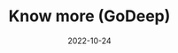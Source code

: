 ---
title: Know more (GoDeep)
date: 2022-10-24
show_breadcrumb: true

type: landing

sections:
  - block: markdown
    content:
      title: Equipe do DCC promove workshop para profissionais da Petrobras
      text: '<p>Terminou, nesta quinta-feira (10/08/23), o workshop de alinhamento de temas, expectativas e logísticas do projeto Geoscience Oriented Deep Learning (GODeep). O projeto, em parceria com a Petrobras, busca o aprimoramento de modelos de aprendizagem de máquina profundo, deep learning, para a solução de problemas das  geociências. Do ponto de vista computacional, o projeto foca na aplicação de modelos de aprendizado de máquina em dados de caráter complexo como imagens e séries temporais. Para a geociências, tais modelos são úteis na exploração de Petróleo a partir de imagens sísmicas, fáceis e dados de mineração de poços.
      O encontrou durou três dias, sendo que no primeiro cada uma das três linhas do projeto falaram sobre: (1) resultados até agora alcançados; (2) frentes de pesquisa atuais; (3) expectativas do DCC/UFMG; (4) expectativas da Petrobras. Já no segundo dia, foram feitos grupos de discussão com base nos ítens (3) e (4) acima, tendo um grupo por linha, cada grupo em uma sala. Posteriormente, os grupos de trabalhos discutiram qual será o alinhamento entre o DCC/UFMG e a Petrobras no curto e médio prazo. Para finalizar, no terceiro dia, foram discutidas questões logísticas.'

  - block: image-gallery
    custom_id: 'minha-galeria'
    content:
      images:
        - filename: GD-1-7.jpg
        - filename: GD-1-1.jpg
        - filename: GD-1-3.jpg
        - filename: GD-1-4.jpg
        - filename: GD-1-5.jpg
        - filename: GD-1-6.jpg
        - filename: GD-1-2.png

  - block: markdown
    content:
      title: Equipe do GoDeep visita CENPES e Petrobras
      text: '<p>Em fevereiro de 2024, a equipe representada pelos professores Flavio, Renato e Pedro (DCC), Alexei (PUC-MG) e a Patrícia (GP GoDeep) estiveram na sede da Petrobras e no CENPES. Durante os três dias que estiveram lá, os professores e os alunos participaram, remoto e presencialmente, de reuniões para discutir questões técnicas e gerenciais no escopo do projeto, que visa fazer uso de técnicas de IA, em particular Aprendizado Profundo, para avanços na interpretação de dados de interesse da Petrobras.'

  - block: image-gallery

    content:
      images:
        - filename: GD-2-3.jpg
        - filename: GD-2-2.jpg
        - filename: GD-2-1.jpg
        - filename: GD-2-4.jpg
        - filename: GD-2-5.jpg

    design:
      slide_height: ''
      is_fullscreen: true
      loop: true
      interval: 3000
---
